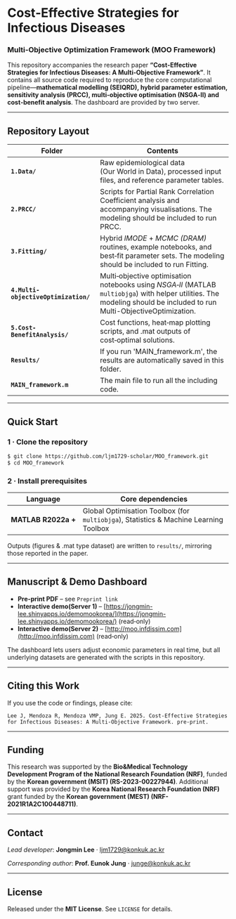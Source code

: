 # Cost‑Effective Strategies for Infectious Diseases

### Multi‑Objective Optimization Framework (MOO Framework)

This repository accompanies the research paper **“Cost‑Effective Strategies for Infectious Diseases: A Multi‑Objective Framework”**. It contains all source code required to reproduce the core computational pipeline—**mathematical modelling (SEIQRD), hybrid parameter estimation, sensitivity analysis (PRCC), multi‑objective optimisation (NSGA‑II) and cost‑benefit analysis**. The dashboard are provided by two server.

---

## Repository Layout

| Folder                       | Contents                                                                                               |
| ---------------------------- | ------------------------------------------------------------------------------------------------------ |
| **`1.Data/`**                  | Raw epidemiological data (Our World in Data), processed input files, and reference parameter tables. |
| **`2.PRCC/`**                  | Scripts for Partial Rank Correlation Coefficient analysis and accompanying visualisations. The modeling should be included to run PRCC.        |
| **`3.Fitting/`**       | Hybrid *IMODE* + *MCMC (DRAM)* routines, example notebooks, and best‑fit parameter sets. The modeling should be included to run Fitting.                         |
| **`4.Multi-objectiveOptimization/`**          | Multi‑objective optimisation notebooks using *NSGA‑II* (MATLAB `multiobjga`) with helper utilities. The modeling should be included to run Multi-ObjectiveOptimization. |
| **`5.Cost-BenefitAnalysis/`** | Cost functions, heat‑map plotting scripts, and .mat outputs of cost‑optimal solutions.    |
| **`Results/`**    | If you run 'MAIN_framework.m', the results are automatically saved in this folder.              |
| **`MAIN_framework.m`**    | The main file to run all the including code.              |

---

## Quick Start

### 1 · Clone the repository

```bash
$ git clone https://github.com/ljm1729-scholar/MOO_framework.git
$ cd MOO_framework
```

### 2 · Install prerequisites

| Language            | Core dependencies                                                                     |
| ------------------- | ------------------------------------------------------------------------------------- |
| **MATLAB R2022a +** | Global Optimisation Toolbox (for `multiobjga`), Statistics & Machine Learning Toolbox |

Outputs (figures & .mat type dataset) are written to `results/`, mirroring those reported in the paper.

---

## Manuscript & Demo Dashboard

* **Pre‑print PDF** – see `Preprint link`
* **Interactive demo(Server 1)** – [https://jongmin-lee.shinyapps.io/demomookorea/](https://jongmin-lee.shinyapps.io/demomookorea/) (read‑only)
* **Interactive demo(Server 2)** – [http://moo.infdissim.com](http://moo.infdissim.com) (read‑only)

The dashboard lets users adjust economic parameters in real time, but all underlying datasets are generated with the scripts in this repository.

---

## Citing this Work

If you use the code or findings, please cite:

```
Lee J, Mendoza R, Mendoza VMP, Jung E. 2025. Cost‑Effective Strategies for Infectious Diseases: A Multi‑Objective Framework. pre‑print.
```
---

## Funding

This research was supported by the **Bio\&Medical Technology Development Program of the National Research Foundation (NRF)**, funded by the **Korean government (MSIT) (RS-2023-00227944)**. 
Additional support was provided by the **Korea National Research Foundation (NRF)** grant funded by the **Korean government (MEST) (NRF-2021R1A2C100448711)**.

---

## Contact

*Lead developer*: **Jongmin Lee** · [ljm1729@konkuk.ac.kr](mailto:ljm1729@konkuk.ac.kr)

*Corresponding author*: **Prof. Eunok Jung** · [junge@konkuk.ac.kr](mailto:junge@konkuk.ac.kr)

---

## License

Released under the **MIT License**. See `LICENSE` for details.
